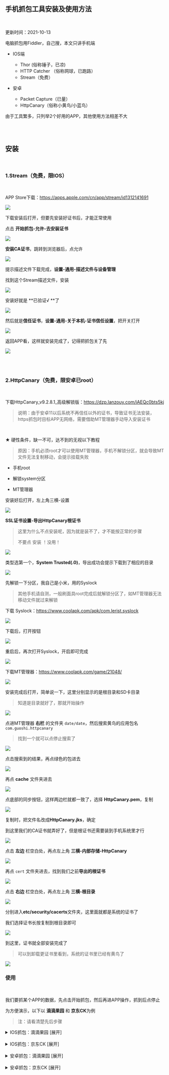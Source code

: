 
## 手机抓包工具安装及使用方法

</br>

更新时间：2021-10-13


电脑抓包用Fiddler，自己搜，本文只讲手机端


* IOS端
  * Thor (俗称锤子，已凉)
  * HTTP Catcher （俗称网球，已跑路）
  * Stream（免费）

* 安卓
  * Packet Capture（已量）
  * HttpCanary（俗称小黄鸟/小蓝鸟）


由于工具繁多，只列举2个好用的APP，其他使用方法相差不大



</br>
</br>


## 安装

</br>

### 1.Stream（免费，限IOS）

</br>


APP Store下载：https://apps.apple.com/cn/app/stream/id1312141691

![](https://ghproxy.com/https://raw.githubusercontent.com/Yiov/notes/main/capture/capture-01.png)




下载安装后打开，但要先安装好证书后，才能正常使用

点击 **开始抓包-允许-去安装证书**


![](https://ghproxy.com/https://raw.githubusercontent.com/Yiov/notes/main/capture/capture-02.png)



**安装CA证书**，跳转到浏览器后，点允许


![](https://ghproxy.com/https://raw.githubusercontent.com/Yiov/notes/main/capture/capture-03.png)


提示描述文件下载完成，**设置-通用-描述文件与设备管理**

找到这个Stream描述文件，安装


![](https://ghproxy.com/https://raw.githubusercontent.com/Yiov/notes/main/capture/capture-04.png)


安装好就是 **已验证√ **了


![](https://ghproxy.com/https://raw.githubusercontent.com/Yiov/notes/main/capture/capture-05.png)


然后就是**信任证书**，**设置-通用-关于本机-证书信任设置**，把开关打开


![](https://ghproxy.com/https://raw.githubusercontent.com/Yiov/notes/main/capture/capture-06.png)


返回APP看，这样就安装完成了，记得把抓包关了先


![](https://ghproxy.com/https://raw.githubusercontent.com/Yiov/notes/main/capture/capture-07.png)


</br>
</br>


### 2.HttpCanary（免费，限安卓已root）


</br>

下载HttpCanary_v9.2.8.1_高级解锁版：https://dzp.lanzouy.com/iAEQc0bts5kj


> 说明：由于安卓11以后系统不再信任以外的证书，导致证书无法安装，https抓包时目标APP无网络，需要借助MT管理器手动导入安装证书

</br>

★ 硬性条件，缺一不可，达不到的无视以下教程

> 原因：手机必须root才可以使用MT管理器，手机不解锁分区，就会导致MT文件无法复制移动，会提示挂载失败

* 手机root

* 解锁system分区

* MT管理器


安装好后打开，左上角三横-设置

![](https://ghproxy.com/https://raw.githubusercontent.com/Yiov/notes/main/capture/capture-08.png)


**SSL证书设置-导出HttpCanary根证书**

> 这里为什么不点安装呢，因为就是装不了，才不能按正常的步骤
> 
> 不要点 安装 ！没用！

![](https://ghproxy.com/https://raw.githubusercontent.com/Yiov/notes/main/capture/capture-09.png)



类型选第一个，**System Trusted(.0)**，导出成功会提示下载到了相应的目录

![](https://ghproxy.com/https://raw.githubusercontent.com/Yiov/notes/main/capture/capture-10.png)



先解锁一下分区，我自己是小米，用的Syslock

> 其他手机请自测，一般刷面具root完成后就解锁分区了，如MT管理器无法移动文件就过来解锁

下载 Syslock：https://www.coolapk.com/apk/com.lerist.syslock

![](https://ghproxy.com/https://raw.githubusercontent.com/Yiov/notes/main/capture/capture-11.png)


下载后，打开按钮

![](https://ghproxy.com/https://raw.githubusercontent.com/Yiov/notes/main/capture/capture-12.png)


重启后，再次打开Syslock，开启即可完成

![](https://ghproxy.com/https://raw.githubusercontent.com/Yiov/notes/main/capture/capture-13.png)



下载MT管理器：https://www.coolapk.com/game/21048/

![](https://ghproxy.com/https://raw.githubusercontent.com/Yiov/notes/main/capture/capture-14.png)



安装完成后打开，简单说一下，这里分别显示的是根目录和SD卡目录

> 知道是目录就好了，那就开始操作


![](https://ghproxy.com/https://raw.githubusercontent.com/Yiov/notes/main/capture/capture-15.png)




点进MT管理器 **右栏** 的文件夹 `date/date`，然后搜索黄鸟的应用包名 `com.guoshi.httpcanary`

> 找到一个就可以点停止搜索了

![](https://ghproxy.com/https://raw.githubusercontent.com/Yiov/notes/main/capture/capture-16.png)


点击搜索到的结果，再点绿色的包进去

![](https://ghproxy.com/https://raw.githubusercontent.com/Yiov/notes/main/capture/capture-17.png)



再点 **cache** 文件夹进去

![](https://ghproxy.com/https://raw.githubusercontent.com/Yiov/notes/main/capture/capture-18.png)


点底部的同步按钮，这样两边栏就都一致了，选择 **HttpCanary.pem**，复制

![](https://ghproxy.com/https://raw.githubusercontent.com/Yiov/notes/main/capture/capture-19.png)


复制时，把文件名改成**HttpCanary.jks**，确定

到这里我们的CA证书就弄好了，但是根证书还需要装到手机系统里才行

![](https://ghproxy.com/https://raw.githubusercontent.com/Yiov/notes/main/capture/capture-20.png)


点击 **左边** 栏空白处，再点左上角 **三横-内部存储-HttpCanary**

![](https://ghproxy.com/https://raw.githubusercontent.com/Yiov/notes/main/capture/capture-21.png)


再点 `cert` 文件夹进去，找到我们之前**导出的根证书**

![](https://ghproxy.com/https://raw.githubusercontent.com/Yiov/notes/main/capture/capture-22.png)



点击 **右边** 栏空白处，再点左上角 **三横-根目录**

![](https://ghproxy.com/https://raw.githubusercontent.com/Yiov/notes/main/capture/capture-23.png)



分别进入**etc/security/cacerts**文件夹，这里面就都是系统的证书了

我们选择证书长按复制到根目录即可

![](https://ghproxy.com/https://raw.githubusercontent.com/Yiov/notes/main/capture/capture-24.png)


到这里，证书就全部安装完成了

> 可以到卸载更证书里看到，系统的证书里已经有黄鸟了

![](https://ghproxy.com/https://raw.githubusercontent.com/Yiov/notes/main/capture/capture-25.png)






### 使用

</br>

我们要抓某个APP的数据，先点击开始抓包，然后再进APP操作，抓到后点停止



为方便演示，以下以 **滴滴果园** 和 **京东CK**为例

> 注：请看清楚先后步骤


<details>
<summary>IOS抓包：滴滴果园 [展开]</summary>

</br>

进入滴滴APP主界面，找到免费领水果，**但先不要进去**

![](https://ghproxy.com/https://raw.githubusercontent.com/Yiov/notes/main/capture/capture-26.png)


然后打开Stream，点击**开始抓包**，切到滴滴APP，点**免费种水果**

> 先点开抓包，再进APP操作，这样才能精准的抓到数据


![](https://ghproxy.com/https://raw.githubusercontent.com/Yiov/notes/main/capture/capture-27.png)




直到完成进入滴滴果园，点击**停止抓包**

![](https://ghproxy.com/https://raw.githubusercontent.com/Yiov/notes/main/capture/capture-28.png)



进入抓包历史查看，刚刚抓到的数据

![](https://ghproxy.com/https://raw.githubusercontent.com/Yiov/notes/main/capture/capture-29.png)



接下来就是筛选数据，右上角放大镜，域名下选择 `game.xiaojikeji.com`

![](https://ghproxy.com/https://raw.githubusercontent.com/Yiov/notes/main/capture/capture-30.png)


现在就4条记录了，选POST包进去，请求拉倒底 `查看JSON`

![](https://ghproxy.com/https://raw.githubusercontent.com/Yiov/notes/main/capture/capture-31.png)


这里的`token`值就是我们要的数据

![](https://ghproxy.com/https://raw.githubusercontent.com/Yiov/notes/main/capture/capture-32.png)


</details>

</br>




<details>
<summary>IOS抓包：京东CK [展开]</summary>

</br>

打开浏览器，输入网址：https://m.jd.com/

> 多账号步骤：浏览器开无痕模式-登账号-抓CK1-叉掉网页-关无痕-退出浏览器...(多账号循环)

![](https://ghproxy.com/https://raw.githubusercontent.com/Yiov/notes/main/capture/capture-33.png)



打开Stream，开启抓包-返回京东页面刷新一下

![](https://ghproxy.com/https://raw.githubusercontent.com/Yiov/notes/main/capture/capture-34.png)



停止抓包，然后在抓包历史里找数据

![](https://ghproxy.com/https://raw.githubusercontent.com/Yiov/notes/main/capture/capture-35.png)


点放大镜，筛选要找的包，就剩这一个

> 方法：GET
> 
> 域名：api.m.jd.com

![](https://ghproxy.com/https://raw.githubusercontent.com/Yiov/notes/main/capture/capture-36.png)


进去后点请求，下拉到最下面，找到 `pt_key=***;pt_pin=***;` 就我我们要的数据

> 注意：这里的分号不能漏，且不能有空格符

![](https://ghproxy.com/https://raw.githubusercontent.com/Yiov/notes/main/capture/capture-37.png)


还可以利用 [Alook浏览器](https://apps.apple.com/cn/app/alook/id1261944766) - 工具箱 - 开发者工具 - cookies ，一键提取

![](https://ghproxy.com/https://raw.githubusercontent.com/Yiov/notes/main/capture/capture-38.png)

![](https://ghproxy.com/https://raw.githubusercontent.com/Yiov/notes/main/capture/capture-39.png)


如果觉得筛选数据麻烦，可以用快捷指令提取：https://www.icloud.com/shortcuts/f47146c2831a4e8e8bb7f06daac1b858

![](https://ghproxy.com/https://raw.githubusercontent.com/Yiov/notes/main/capture/capture-40.png)



</details>

</br>






<details>
<summary>安卓抓包：滴滴果园 [展开]</summary>

</br>

进入滴滴APP主界面，找到免费领水果，**但先不要进去**

![](https://ghproxy.com/https://raw.githubusercontent.com/Yiov/notes/main/capture/capture-26.png)


然后打开黄鸟，点击蓝色的飞机开始抓包，切到滴滴APP，点**免费种水果**

> 先点开抓包，再进APP操作，这样才能精准的抓到数据

![](https://ghproxy.com/https://raw.githubusercontent.com/Yiov/notes/main/capture/capture-42.png)


直到完成进入滴滴果园，点击绿色的飞机停止抓包

![](https://ghproxy.com/https://raw.githubusercontent.com/Yiov/notes/main/capture/capture-43.png)


右上角放大镜 - 服务器Host

![](https://ghproxy.com/https://raw.githubusercontent.com/Yiov/notes/main/capture/capture-44.png)

勾选 `game.xiaojukeji.com` ，就剩4个了，点POST包进去

![](https://ghproxy.com/https://raw.githubusercontent.com/Yiov/notes/main/capture/capture-45.png)

请求里的 `toekn`值就是我们需要的数据

![](https://ghproxy.com/https://raw.githubusercontent.com/Yiov/notes/main/capture/capture-46.png)

</details>

</br>





<details>
<summary>安卓抓包：京东CK [展开]</summary>

</br>

直接上工具 JD任务小辅：https://dzp.lanzoui.com/iCMXQr2edpg


安装登录APP-右上角-设置-导出登录信息，粘贴到任意聊天界面，提取pt信息

> 我们只需要 `pt_key=***;pt_pin=***;`

![](https://ghproxy.com/https://raw.githubusercontent.com/Yiov/notes/main/capture/capture-47.png)


![](https://ghproxy.com/https://raw.githubusercontent.com/Yiov/notes/main/capture/capture-48.png)




</details>

</br>

